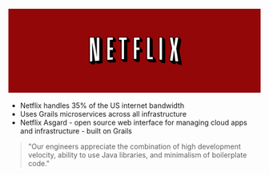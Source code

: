 ![Netflix](img/netflix-logo.png)

* Netflix handles 35% of the US internet bandwidth
* Uses Grails microservices across all infrastructure
* Netflix Asgard - open source web interface for managing
cloud apps and infrastructure - built on Grails

> "Our engineers appreciate the combination of high development
velocity, ability to use Java libraries, and minimalism of 
boilerplate code."
